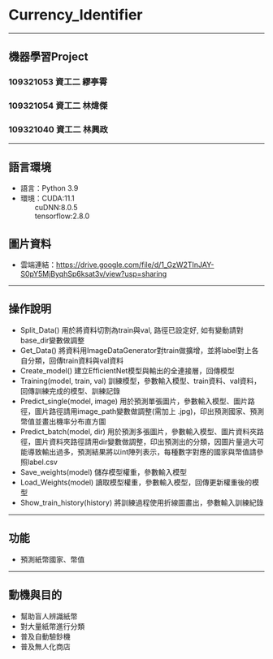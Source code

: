 # Currency_Identifier

---

## 機器學習Project
### 109321053 資工二 繆亭霄
### 109321054 資工二 林煒傑
### 109321040 資工二 林興政

---

## 語言環境
* 語言：Python 3.9
* 環境：CUDA:11.1  
&emsp;&emsp;cuDNN:8.0.5  
&emsp;&emsp;tensorflow:2.8.0
       
## 圖片資料
* 雲端連結：https://drive.google.com/file/d/1_GzW2TInJAY-S0pY5MjByqhSp6ksat3v/view?usp=sharing


---

## 操作說明
* Split_Data()
  用於將資料切割為train與val, 路徑已設定好, 如有變動請對base_dir變數做調整
* Get_Data()
  將資料用ImageDataGenerator對train做擴增，並將label對上各自分類，回傳train資料與val資料
* Create_model()
  建立EfficientNet模型與輸出的全連接層，回傳模型
* Training(model, train, val)
  訓練模型，參數輸入模型、train資料、val資料，回傳訓練完成的模型、訓練記錄
* Predict_single(model, image)
  用於預測單張圖片，參數輸入模型、圖片路徑，圖片路徑請用image_path變數做調整(需加上
  .jpg)，印出預測國家、預測幣值並畫出機率分布直方圖
* Predict_batch(model, dir)
  用於預測多張圖片，參數輸入模型、圖片資料夾路徑，圖片資料夾路徑請用dir變數做調整，印出預測出的分類，因圖片量過大可能導致輸出過多，預測結果將以int陣列表示，每種數字對應的國家與幣值請參照label.csv
* Save_weights(model)
  儲存模型權重，參數輸入模型
* Load_Weights(model)
  讀取模型權重，參數輸入模型，回傳更新權重後的模型
* Show_train_history(history)
  將訓練過程使用折線圖畫出，參數輸入訓練紀錄

---

## 功能
* 預測紙幣國家、幣值

---

## 動機與目的
* 幫助盲人辨識紙幣
* 對大量紙幣進行分類
* 普及自動驗鈔機
* 普及無人化商店
